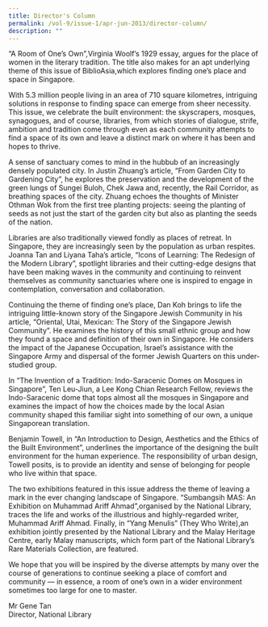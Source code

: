 ```yaml
---
title: Director's Column
permalink: /vol-9/issue-1/apr-jun-2013/director-column/
description: ""
---
```


“A Room of One’s Own”,Virginia Woolf’s 1929 essay, argues for the place of women in the literary tradition. The title also makes for an apt underlying theme of this issue of BiblioAsia,which explores finding one’s place and space in Singapore.

With 5.3 million people living in an area of 710 square kilometres, intriguing solutions in response to finding space can emerge from sheer necessity. This issue, we celebrate the built environment: the skyscrapers, mosques, synagogues, and of course, libraries, from which stories of dialogue, strife, ambition and tradition come through even as each community attempts to find a space of its own and leave a distinct mark on where it has been and hopes to thrive.

A sense of sanctuary comes to mind in the hubbub of an increasingly densely populated city. In Justin Zhuang’s article, “From Garden City to Gardening City”, he explores the preservation and the development of the green lungs of Sungei Buloh, Chek Jawa and, recently, the Rail Corridor, as breathing spaces of the city. Zhuang echoes the thoughts of Minister Othman Wok from the first tree planting projects: seeing the planting of seeds as not just the start of the garden city but also as planting the seeds of the nation.

Libraries are also traditionally viewed fondly as places of retreat. In Singapore, they are increasingly seen by the population as urban respites. Joanna Tan and Liyana Taha’s article, “Icons of Learning: The Redesign of the Modern Library”, spotlight libraries and their cutting-edge designs that have been making waves in the
community and continuing to reinvent themselves as community sanctuaries where one is inspired to engage in contemplation, conversation and collaboration.

Continuing the theme of finding one’s place, Dan Koh brings to life the intriguing little-known story of the Singapore Jewish Community in his article, “Oriental, Utai, Mexican: The Story of the Singapore Jewish Community”. He examines the
history of this small ethnic group and how they found a space and definition of their own in Singapore. He considers the impact of the Japanese Occupation, Israel’s assistance with the Singapore Army and dispersal of the former Jewish Quarters on this under-studied group.

In “The Invention of a Tradition: Indo-Saracenic Domes on Mosques in Singapore”, Ten Leu-Jiun, a Lee Kong Chian Research Fellow, reviews the Indo-Saracenic dome that tops almost all the mosques in Singapore and examines the impact of how the choices made by the local Asian community shaped this familiar sight into something of our own, a unique Singaporean translation.

Benjamin Towell, in “An Introduction to Design, Aesthetics and the Ethics of the Built Environment”, underlines the importance of the designing the built environment for the human experience. The responsibility of urban design, Towell posits, is to provide an identity and sense of belonging for people who live within that space.

The two exhibitions featured in this issue address the theme of leaving a mark in the ever changing landscape of Singapore. “Sumbangsih MAS: An Exhibition on Muhammad Ariff Ahmad”,organised by the National Library, traces the life and works
of the illustrious and highly-regarded writer, Muhammad Ariff Ahmad. Finally, in “Yang Menulis” (They Who Write),an exhibition jointly presented by the National Library and the Malay Heritage Centre, early Malay manuscripts, which form part of the National Library’s Rare Materials Collection, are featured.

We hope that you will be inspired by the diverse attempts by many over the course of generations to continue seeking a place of comfort and community — in essence, a room of one’s own in a wider environment sometimes too large for one to master.


Mr Gene Tan<br>
Director, National Library


